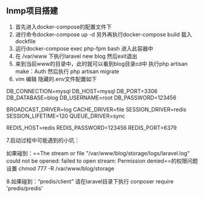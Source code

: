 ## lnmp项目搭建
1. 首先进入docker-compose的配置文件下
2. 进行命令docker-compose up -d 另外再执行docker-compose build 载入dockfile
3. 运行docker-compose exec php-fpm bash 进入此容器中
4. 在 /var/www 下执行laravel new blog 然后exit退出
5. 来到当前www的目录中，此时就可以看到blog目录cd中 执行php artisan make：Auth 然后执行 php artisan migrate
6. vim 编辑 隐藏的.env文件配置如下

DB_CONNECTION=mysql
DB_HOST=mysql
DB_PORT=3306
DB_DATABASE=blog
DB_USERNAME=root
DB_PASSWORD=123456

BROADCAST_DRIVER=log
CACHE_DRIVER=file
SESSION_DRIVER=redis
SESSION_LIFETIME=120
QUEUE_DRIVER=sync

REDIS_HOST=redis
REDIS_PASSWORD=123456
REDIS_PORT=6379

7.启动过程中可能遇到的小坑：

如果碰到：==The stream or file "/var/www/blog/storage/logs/laravel.log" could not be opened: failed to open stream: Permission denied==的权限问题
设置 chmod 777 -R /var/www/blog/storage

8.如果碰到：“predis/client” 请在laravel目录下执行 conposer require 'predis/predis'
